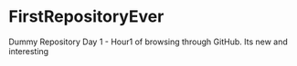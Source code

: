 # FirstRepositoryEver
Dummy Repository
Day 1 - Hour1 of browsing through GitHub. Its new and interesting

